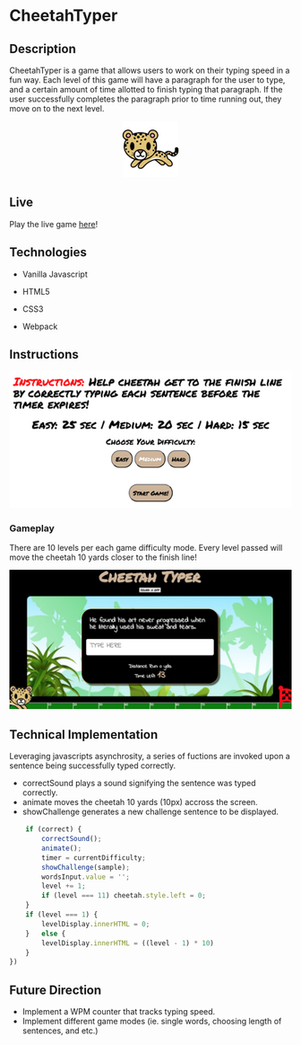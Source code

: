# CheetahTyper

## Description 

CheetahTyper is a game that allows users to work on their typing speed in a fun way. Each level of this game will have a paragraph for the user to type, and a certain amount of time allotted to finish typing that paragraph. If the user successfully completes the paragraph prior to time running out, they move on to the next level.

<p align="center">
  <img width="100" height="100" src="https://github.com/pmin825/CheetahTyper/blob/main/assets/cheetah.png">
</p>

## Live

Play the live game [here](https://pmin825.github.io/CheetahTyper/)!

## Technologies

*  Vanilla Javascript

*  HTML5

*  CSS3

*  Webpack

## Instructions 

<p align="center">
  <img src="https://github.com/pmin825/CheetahTyper/blob/main/assets/instructions.png">
</p>

### Gameplay

There are 10 levels per each game difficulty mode. Every level passed will move the cheetah 10 yards closer to the finish line!

<p align="center">
  <img src="https://github.com/pmin825/CheetahTyper/blob/main/assets/gamephoto1.png">
</p>

## Technical Implementation 

 Leveraging javascripts asynchrosity, a series of fuctions are invoked upon a sentence being successfully typed correctly. 
 
 *  correctSound plays a sound signifying the sentence was typed correctly.
 *  animate moves the cheetah 10 yards (10px) accross the screen.
 *  showChallenge generates a new challenge sentence to be displayed.

```js
    if (correct) {
        correctSound();
        animate();
        timer = currentDifficulty;
        showChallenge(sample);
        wordsInput.value = '';
        level += 1;
        if (level === 11) cheetah.style.left = 0;
    }
    if (level === 1) {
        levelDisplay.innerHTML = 0;
    }   else {
        levelDisplay.innerHTML = ((level - 1) * 10)
    }
})
```
## Future Direction 

*  Implement a WPM counter that tracks typing speed. 
*  Implement different game modes (ie. single words, choosing length of sentences, and etc.) 

